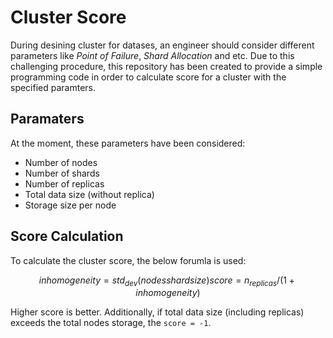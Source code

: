 # Cluster Score

During desining cluster for datases, an engineer should consider different parameters like _Point of Failure_, _Shard Allocation_ and etc. Due to this challenging procedure, this repository has been created to provide a simple programming code in order to calculate score for a cluster with the specified paramters.

## Paramaters

At the moment, these parameters have been considered:

- Number of nodes
- Number of shards
- Number of replicas
- Total data size (without replica)
- Storage size per node

## Score Calculation

To calculate the cluster score, the below forumla is used:

```math
inhomogeneity = std_{dev}(nodes shard size)

score = n_{replicas} / (1 + inhomogeneity)
```

Higher score is better. Additionally, if total data size (including replicas) exceeds the total nodes storage, the `score = -1`.
